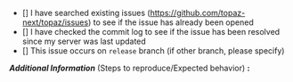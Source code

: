 <!-- remove space and place 'x' mark between square [] brackets or click the checkbox after saving to affirm: -->
- [] I have searched existing issues (https://github.com/topaz-next/topaz/issues) to see if the issue has already been opened
- [] I have checked the commit log to see if the issue has been resolved since my server was last updated
- [] This issue occurs on `release` branch (if other branch, please specify)

**_Additional Information_** (Steps to reproduce/Expected behavior) **:** 
